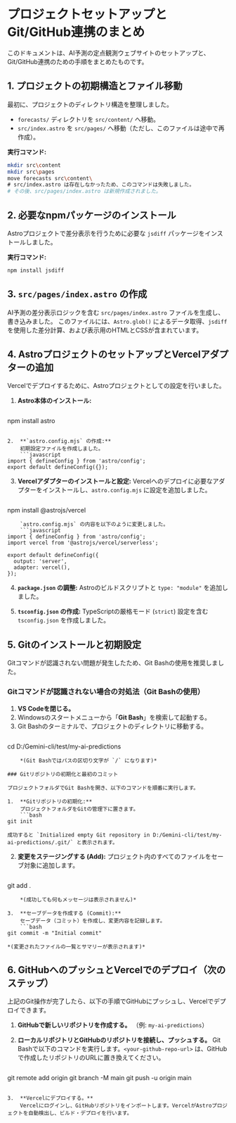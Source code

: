 # プロジェクトセットアップとGit/GitHub連携のまとめ

このドキュメントは、AI予測の定点観測ウェブサイトのセットアップと、Git/GitHub連携のための手順をまとめたものです。

## 1. プロジェクトの初期構造とファイル移動

最初に、プロジェクトのディレクトリ構造を整理しました。

-   `forecasts/` ディレクトリを `src/content/` へ移動。
-   `src/index.astro` を `src/pages/` へ移動（ただし、このファイルは途中で再作成）。

**実行コマンド:**
```bash
mkdir src\content
mkdir src\pages
move forecasts src\content\
# src/index.astro は存在しなかったため、このコマンドは失敗しました。
# その後、src/pages/index.astro は新規作成されました。
```

## 2. 必要なnpmパッケージのインストール

Astroプロジェクトで差分表示を行うために必要な `jsdiff` パッケージをインストールしました。

**実行コマンド:**
```bash
npm install jsdiff
```

## 3. `src/pages/index.astro` の作成

AI予測の差分表示ロジックを含む `src/pages/index.astro` ファイルを生成し、書き込みました。
このファイルには、`Astro.glob()` によるデータ取得、`jsdiff` を使用した差分計算、および表示用のHTMLとCSSが含まれています。

## 4. AstroプロジェクトのセットアップとVercelアダプターの追加

Vercelでデプロイするために、Astroプロジェクトとしての設定を行いました。

1.  **Astro本体のインストール:**
    ```bash
npm install astro
```

2.  **`astro.config.mjs` の作成:**
    初期設定ファイルを作成しました。
    ```javascript
import { defineConfig } from 'astro/config';
export default defineConfig({});
```

3.  **Vercelアダプターのインストールと設定:**
    Vercelへのデプロイに必要なアダプターをインストールし、`astro.config.mjs` に設定を追加しました。
    ```bash
npm install @astrojs/vercel
```
    `astro.config.mjs` の内容を以下のように変更しました。
    ```javascript
import { defineConfig } from 'astro/config';
import vercel from '@astrojs/vercel/serverless';

export default defineConfig({
  output: 'server',
  adapter: vercel(),
});
```

4.  **`package.json` の調整:**
    Astroのビルドスクリプトと `type: "module"` を追加しました。

5.  **`tsconfig.json` の作成:**
    TypeScriptの厳格モード (`strict`) 設定を含む `tsconfig.json` を作成しました。

## 5. Gitのインストールと初期設定

Gitコマンドが認識されない問題が発生したため、Git Bashの使用を推奨しました。

### Gitコマンドが認識されない場合の対処法（Git Bashの使用）

1.  **VS Codeを閉じる。**
2.  Windowsのスタートメニューから「**Git Bash**」を検索して起動する。
3.  Git Bashのターミナルで、プロジェクトのディレクトリに移動する。
    ```bash
cd D:/Gemini-cli/test/my-ai-predictions
```
    *(Git Bashではパスの区切り文字が `/` になります)*

### Gitリポジトリの初期化と最初のコミット

プロジェクトフォルダでGit Bashを開き、以下のコマンドを順番に実行します。

1.  **Gitリポジトリの初期化:**
    プロジェクトフォルダをGitの管理下に置きます。
    ```bash
git init
```
    成功すると `Initialized empty Git repository in D:/Gemini-cli/test/my-ai-predictions/.git/` と表示されます。

2.  **変更をステージングする (Add):**
    プロジェクト内のすべてのファイルをセーブ対象に追加します。
    ```bash
git add .
```
    *(成功しても何もメッセージは表示されません)*

3.  **セーブデータを作成する (Commit):**
    セーブデータ（コミット）を作成し、変更内容を記録します。
    ```bash
git commit -m "Initial commit"
```
    *(変更されたファイルの一覧とサマリーが表示されます)*

## 6. GitHubへのプッシュとVercelでのデプロイ（次のステップ）

上記のGit操作が完了したら、以下の手順でGitHubにプッシュし、Vercelでデプロイできます。

1.  **GitHubで新しいリポジトリを作成する。**
    （例: `my-ai-predictions`）

2.  **ローカルリポジトリとGitHubのリポジトリを接続し、プッシュする。**
    Git Bashで以下のコマンドを実行します。`<your-github-repo-url>` は、GitHubで作成したリポジトリのURLに置き換えてください。
    ```bash
git remote add origin <your-github-repo-url>
git branch -M main
git push -u origin main
```

3.  **Vercelにデプロイする。**
    Vercelにログインし、GitHubリポジトリをインポートします。VercelがAstroプロジェクトを自動検出し、ビルド・デプロイを行います。

```